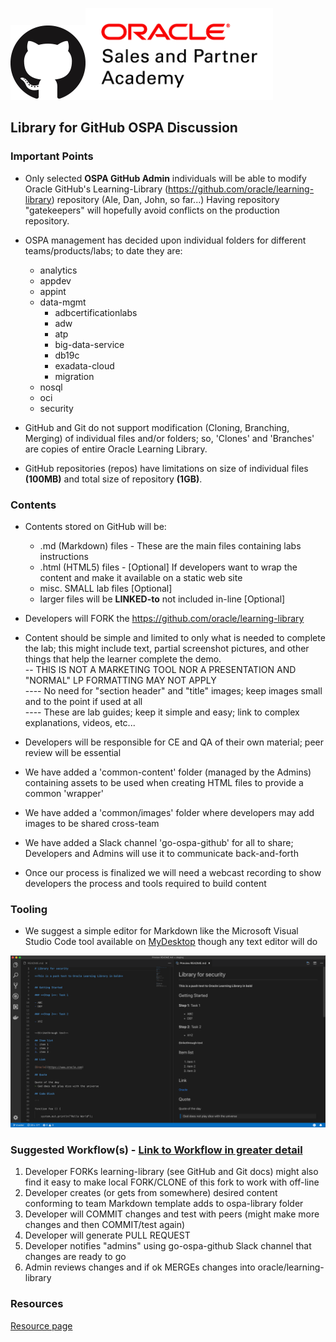 ![](images/GitHub-Mark-120px-plus.png)![](../common/images/O-SalesPartnerAcademy-rgb.png)

## Library for GitHub OSPA Discussion

### Important Points
* Only selected **OSPA GitHub Admin** individuals will be able to modify Oracle GitHub's Learning-Library (https://github.com/oracle/learning-library) repository (Ale, Dan, John, so far...) Having repository "gatekeepers" will hopefully avoid conflicts on the production repository.
* OSPA management has decided upon individual folders for different teams/products/labs; to date they are: 
  * analytics
  * appdev 
  * appint 
  * data-mgmt
    * adbcertificationlabs
    * adw 
    * atp 
    * big-data-service
    * db19c
    * exadata-cloud 
    * migration 
  * nosql 
  * oci
  * security
 
* GitHub and Git do not support modification (Cloning, Branching, Merging) of individual files and/or folders; so, 'Clones' and 'Branches' are copies of entire Oracle Learning Library.
* GitHub repositories (repos) have limitations on size of individual files **(100MB)** and total size of repository **(1GB)**.
### Contents
* Contents stored on GitHub will be:
  * .md (Markdown) files - These are the main files containing labs instructions
  * .html (HTML5) files - [Optional] If developers want to wrap the content and make it available on a static web site
  * misc. SMALL lab files [Optional]
  * larger files will be **LINKED-to** not included in-line [Optional]

* Developers will FORK the https://github.com/oracle/learning-library 
* Content should be simple and limited to only what is needed to complete the lab; this might include text, partial screenshot pictures, and other things that help the learner complete the demo. 
<br/>-- THIS IS NOT A MARKETING TOOL NOR A PRESENTATION AND "NORMAL" LP FORMATTING MAY NOT APPLY
<br/>---- No need for "section header" and "title" images; keep images small and to the point if used at all
<br/>---- These are lab guides; keep it simple and easy; link to complex explanations, videos, etc...
* Developers will be responsible for CE and QA of their own material; peer review will be essential
* We have added a 'common-content' folder (managed by the Admins) containing assets to be used when creating HTML files to provide a common 'wrapper'
* We have added a 'common/images' folder where developers may add images to be shared cross-team
* We have added a Slack channel 'go-ospa-github' for all to share; Developers and Admins will use it to communicate back-and-forth
* Once our process is finalized we will need a webcast recording to show developers the process and tools required to build content 
### Tooling
* We suggest a simple editor for Markdown like the Microsoft Visual Studio Code tool available on [MyDesktop](http://mydesktop.oraclecorp.com/myd/myd_software_licenses.show_complete_list) though any text editor will do

![](images/VSCode.png)


### Suggested Workflow(s) - [Link to Workflow in greater detail](workflow.md)
   1. Developer FORKs learning-library (see GitHub and Git docs) might also find it easy to make local FORK/CLONE of this fork to work with off-line
   1. Developer creates (or gets from somewhere) desired content conforming to team Markdown template adds to ospa-library folder   
   1. Developer will COMMIT changes and test with peers (might make more changes and then COMMIT/test again)
   1. Developer will generate PULL REQUEST
   1. Developer notifies "admins" using go-ospa-github Slack channel that changes are ready to go
   1. Admin reviews changes and if ok MERGEs changes into oracle/learning-library
   
### Resources
[Resource page](resources.md)
